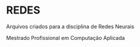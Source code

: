 # REDES

Arquivos criados para a disciplina de Redes Neurais

Mestrado Profissional em Computação Aplicada
